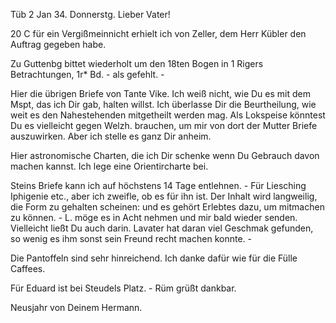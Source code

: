  Tüb 2 Jan 34. Donnerstg.
Lieber Vater!

20 C für ein Vergißmeinnicht erhielt ich von Zeller, dem Herr Kübler den Auftrag gegeben habe.

Zu Guttenbg bittet wiederholt um den 18ten Bogen in 1 Rigers Betrachtungen, 1r* Bd. - als gefehlt. -

Hier die übrigen Briefe von Tante Vike. Ich weiß nicht, wie Du es mit dem Mspt, das ich Dir gab, halten willst. Ich überlasse Dir die Beurtheilung, wie weit es den Nahestehenden mitgetheilt werden mag. Als Lokspeise könntest Du es vielleicht gegen Welzh. brauchen, um mir von dort der Mutter Briefe auszuwirken. Aber ich stelle es ganz Dir anheim.

Hier astronomische Charten, die ich Dir schenke wenn Du Gebrauch davon machen kannst. Ich lege eine Orientircharte bei.

Steins Briefe kann ich auf höchstens 14 Tage entlehnen. - Für Liesching Iphigenie etc., aber ich zweifle, ob es für ihn ist. Der Inhalt wird langweilig, die Form zu gehalten scheinen: und es gehört Erlebtes dazu, um mitmachen zu können. - L. möge es in Acht nehmen und mir bald wieder senden. Vielleicht ließt Du auch darin. Lavater hat daran viel Geschmak gefunden, so wenig es ihm sonst sein Freund recht machen konnte. -

Die Pantoffeln sind sehr hinreichend. Ich danke dafür wie für die Fülle Caffees.

Für Eduard ist bei Steudels Platz. - Rüm grüßt dankbar.

 Neusjahr von Deinem Hermann.

